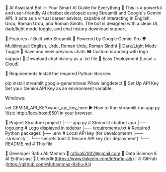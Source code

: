 🤖 AI Assistant Bot — Your Smart AI Guide for Everything 🚀
This is a powerful and user-friendly AI chatbot developed using Streamlit and Google's Gemini API. It acts as a virtual career advisor, capable of interacting in English, Urdu, Roman Urdu, and Roman Sindhi. The bot is designed with a clean UI, dark/light mode toggle, and chat history download support.

🌟 Features
✅ Built with Streamlit
🧠 Powered by Google Gemini Pro
🌍 Multilingual: English, Urdu, Roman Urdu, Roman Sindhi
🌙 Dark/Light Mode Toggle
💾 Save and view previous chats
🖼️ Custom branding with logo support
📄 Download chat history as a .txt file
📁 Easy Deployment (Local + Cloud)

🔧 Requirements
Install the required Python libraries:

pip install streamlit google-generativeai Pillow langdetect
🔑 Set Up API Key
Set your Gemini API Key as an environment variable:

Windows:

set GEMINI_API_KEY=your_api_key_here
▶️ How to Run
streamlit run app.py
Visit: http://localhost:8501 in your browser.

📁 Project Structure
project/
├── app.py                    # Streamlit chatbot app
├── logo.png                  # Logo displayed in sidebar
├── requirements.txt          # Required Python packages
├── .env                      # Local API key (for development)
├── .streamlit/
│   └── secrets.toml          # Secure API key (for deployment)
└── README.md                 # This file

👤 Developer
Rafiu Ali Memon 
📧 rafiuali2002@gmail.com
📍 Data Science & AI Enthusiast 🔗 LinkedIn(https://www.linkedin.com/in/rafiu-ali/) | 🌐 GitHub (https://github.com/Muhammad-Rafiu-Ali)

